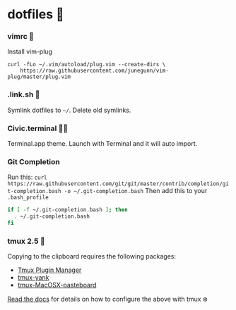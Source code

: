 # dotfiles 💎

### vimrc 🖤
Install vim-plug
```shell
curl -fLo ~/.vim/autoload/plug.vim --create-dirs \
    https://raw.githubusercontent.com/junegunn/vim-plug/master/plug.vim
```

### .link.sh 🔗
Symlink dotfiles to `~/`. Delete old symlinks. 

### Civic.terminal 👩‍🎨
Terminal.app theme. Launch with Terminal and it will auto import.

### Git Completion
Run this:
`curl https://raw.githubusercontent.com/git/git/master/contrib/completion/git-completion.bash -o ~/.git-completion.bash`
Then add this to your `.bash_profile`
```sh
if [ -f ~/.git-completion.bash ]; then
  . ~/.git-completion.bash
fi
```

### tmux 2.5 🏥
Copying to the clipboard requires the following packages:
* [Tmux Plugin Manager](https://github.com/tmux-plugins/tpm)
* [tmux-yank](https://github.com/tmux-plugins/tmux-yank)
* [tmux-MacOSX-pasteboard](https://github.com/ChrisJohnsen/tmux-MacOSX-pasteboard)

[Read the docs](https://github.com/her/dotfiles/blob/master/docs/tmux_configuration.md) for details on how to configure the above with tmux ❄️ 
